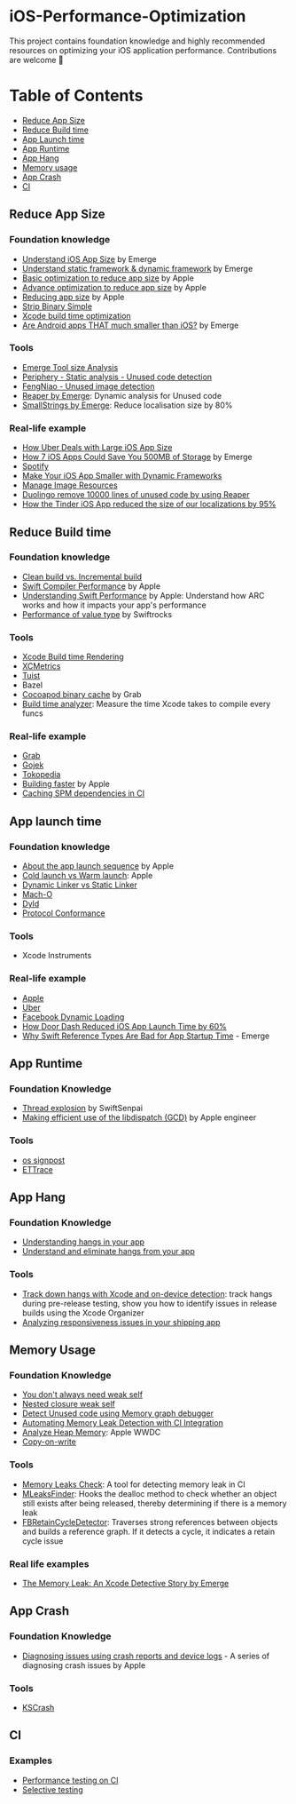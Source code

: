 # iOS-Performance-Optimization
This project contains foundation knowledge and highly recommended resources on optimizing your iOS application performance.
Contributions are welcome 👋

# Table of Contents

- [Reduce App Size](#reduce-app-size)
- [Reduce Build time](#reduce-build-time)
- [App Launch time](#App-launch-time)
- [App Runtime](#App-runtime)
- [App Hang](#App-hang)
- [Memory usage](#memory-usage)
- [App Crash](#app-crash)
- [CI](#ci)

## Reduce App Size

### Foundation knowledge

- [Understand iOS App Size](https://docs.emergetools.com/docs/ios-app-size) by Emerge
- [Understand static framework & dynamic framework](https://www.emergetools.com/blog/posts/static-vs-dynamic-frameworks-ios-discussion-chat-gpt) by Emerge
- [Basic optimization to reduce app size](https://developer.apple.com/documentation/xcode/doing-basic-optimization-to-reduce-your-app-s-size) by Apple
- [Advance optimization to reduce app size](https://developer.apple.com/documentation/xcode/doing-advanced-optimization-to-further-reduce-your-app-s-size) by Apple
- [Reducing app size](https://developer.apple.com/documentation/xcode/reducing-your-app-s-size) by Apple
- [Strip Binary Simple](https://docs.emergetools.com/docs/strip-binary-symbols)
- [Xcode build time optimization](https://tech.autoscout24.com/blog/posts/xcode-build-time-optimization/)
- [Are Android apps THAT much smaller than iOS?](https://www.emergetools.com/blog/posts/are-android-apps-really-that-much-smaller-than-ios) by Emerge

### Tools

- [Emerge Tool size Analysis](https://www.emergetools.com/uploads)
- [Periphery - Static analysis - Unused code detection](https://github.com/peripheryapp/periphery) 
- [FengNiao - Unused image detection](https://github.com/onevcat/FengNiao)
- [Reaper by Emerge](https://docs.emergetools.com/docs/reaper): Dynamic analysis for Unused code
- [SmallStrings by Emerge](https://github.com/EmergeTools/SmallStrings): Reduce localisation size by 80%

### Real-life example

- [How Uber Deals with Large iOS App Size](https://www.uber.com/en-SG/blog/how-uber-deals-with-large-ios-app-size/)
- [How 7 iOS Apps Could Save You 500MB of Storage](https://www.emergetools.com/blog/posts/7AppsThatCouldSaveYou500MB) by Emerge
- [Spotify](https://www.youtube.com/watch?v=v3rYaEXzRh4)
- [Make Your iOS App Smaller with Dynamic Frameworks](https://www.emergetools.com/blog/posts/make-your-ios-app-smaller-with-dynamic-frameworks)
- [Manage Image Resources](https://medium.com/p/45681f475461)
- [Duolingo remove 10000 lines of unused code by using Reaper](https://blog.duolingo.com/emerge-tools-reaper/)
- [How the Tinder iOS App reduced the size of our localizations by 95%](https://medium.com/tinder/how-the-tinder-ios-app-reduced-the-size-of-our-localizations-by-95-using-emerge-af624d5b0ff0)

## Reduce Build time

### Foundation knowledge

- [Clean build vs. Incremental build](https://emndeniz.medium.com/xcode-build-time-optimization-abee9893e4c8)
- [Swift Compiler Performance](https://github.com/apple/swift/blob/main/docs/CompilerPerformance.md) by Apple
- [Understanding Swift Performance](https://developer.apple.com/videos/play/wwdc2016/416/) by Apple: Understand how ARC works and how it impacts your app's performance
- [Performance of value type](https://swiftrocks.com/memory-management-and-performance-of-value-types) by Swiftrocks

### Tools

- [Xcode Build time Rendering](https://github.com/PaulTaykalo/xcode-build-times-rendering)
- [XCMetrics](https://github.com/spotify/XCMetrics)
- [Tuist](https://github.com/tuist/tuist)
- Bazel
- [Cocoapod binary cache](https://github.com/grab/cocoapods-binary-cache) by Grab
- [Build time analyzer](https://github.com/RobertGummesson/BuildTimeAnalyzer-for-Xcode): Measure the time Xcode takes to compile every funcs

### Real-life example

- [Grab](https://trinhngocthuyen.com/posts/tech/a-tale-of-project-build-time/)
- [Gojek](https://medium.com/gojekengineering/reducing-our-build-time-by-50-835b54c99588)
- [Tokopedia](https://medium.com/tokopedia-engineering/how-tokopedia-achieved-1000-faster-ios-build-time-7664b2d8ae5)
- [Building faster](https://developer.apple.com/videos/play/wwdc2018/408) by Apple
- [Caching SPM dependencies in CI](https://www.uptech.team/blog/swift-package-manager)

## App launch time

### Foundation knowledge

- [About the app launch sequence](https://developer.apple.com/documentation/uikit/app_and_environment/responding_to_the_launch_of_your_app/about_the_app_launch_sequence) by Apple
- [Cold launch vs Warm launch](https://developer.apple.com/documentation/xcode/reducing-your-app-s-launch-time#Understanding-cold-and-warm-launch): Apple
- [Dynamic Linker vs Static Linker](https://developer.apple.com/library/archive/documentation/DeveloperTools/Conceptual/DynamicLibraries/100-Articles/OverviewOfDynamicLibraries.html)
- [Mach-O](https://medium.com/tokopedia-engineering/a-curious-case-of-mach-o-executable-26d5ecadd995)
- [Dyld](https://www.emergetools.com/glossary/dyld)
- [Protocol Conformance](https://www.emergetools.com/blog/posts/SwiftProtocolConformance)

### Tools

- Xcode Instruments

### Real-life example

- [Apple](https://developer.apple.com/documentation/xcode/reducing-your-app-s-launch-time)
- [Uber](https://www.uber.com/en-SG/blog/measuring-performance-for-ios-apps-at-uber-scale/?uclick_id=50770e44-6b39-4177-9e17-b24247f0b7f6)
- [Facebook Dynamic Loading](https://medium.com/@stevedao91/dynamic-loading-for-ios-6229d39a0a70)
- [How Door Dash Reduced iOS App Launch Time by 60%](https://careers.doordash.com/blog/how-we-reduced-our-ios-app-launch-time-by-60/)
- [Why Swift Reference Types Are Bad for App Startup Time](https://www.emergetools.com/blog/posts/SwiftReferenceTypes) - Emerge

## App Runtime

### Foundation Knowledge

- [Thread explosion](https://swiftsenpai.com/swift/swift-concurrency-prevent-thread-explosion/) by SwiftSenpai
- [Making efficient use of the libdispatch (GCD)](https://gist.github.com/tclementdev/6af616354912b0347cdf6db159c37057) by Apple engineer 

### Tools

- [os signpost](https://www.donnywals.com/measuring-performance-with-os_signpost)
- [ETTrace](https://github.com/EmergeTools/ETTrace)

## App Hang

### Foundation Knowledge

- [Understanding hangs in your app](https://developer.apple.com/documentation/xcode/understanding-hangs-in-your-app)
- [Understand and eliminate hangs from your app](https://developer.apple.com/videos/play/wwdc2021/10258/)

### Tools

- [Track down hangs with Xcode and on-device detection](https://developer.apple.com/videos/play/wwdc2022/10082/): track hangs during pre-release testing, show you how to identify issues in release builds using the Xcode Organizer
- [Analyzing responsiveness issues in your shipping app](https://developer.apple.com/documentation/xcode/analyzing-responsiveness-issues-in-your-shipping-app)

## Memory Usage

### Foundation Knowledge

- [You don't always need weak self](https://medium.com/@almalehdev/you-dont-always-need-weak-self-a778bec505ef)
- [Nested closure weak self](https://medium.com/@almalehdev/the-nested-closure-trap-356a0145b6d)
- [Detect Unused code using Memory graph debugger](https://careers.doordash.com/blog/ios-memory-leaks-and-retain-cycle-detection-using-xcodes-memory-graph-debugger/)
- [Automating Memory Leak Detection with CI Integration](https://medium.com/gitconnected/automating-memory-leak-detection-with-ci-integration-for-ios-380f08a55f0b)
- [Analyze Heap Memory](https://developer.apple.com/videos/play/wwdc2024/10173/): Apple WWDC
- [Copy-on-write](https://holyswift.app/copy-on-write-in-swift/)

### Tools 

- [Memory Leaks Check](https://github.com/hoangatuan/MemoryLeaksCheck): A tool for detecting memory leak in CI
- [MLeaksFinder](https://github.com/Tencent/MLeaksFinder): Hooks the dealloc method to check whether an object still exists after being released, thereby determining if there is a memory leak
- [FBRetainCycleDetector](https://github.com/facebook/FBRetainCycleDetector): Traverses strong references between objects and builds a reference graph. If it detects a cycle, it indicates a retain cycle issue

### Real life examples

- [The Memory Leak: An Xcode Detective Story by Emerge](https://www.emergetools.com/blog/posts/the-memory-leak-an-xcode-detective-story?utm_campaign%3DiOS%20CI%20Newsletter%26utm_medium%3Dweb%26utm_source%3DiOS%20CI%20Newsletter%20Issue%2051%26utm_content%3Dsep_23_24)

## App Crash

### Foundation Knowledge

- [Diagnosing issues using crash reports and device logs](https://developer.apple.com/documentation/xcode/diagnosing-issues-using-crash-reports-and-device-logs) - A series of diagnosing crash issues by Apple

### Tools

- [KSCrash](https://github.com/kstenerud/KSCrash)

## CI

### Examples

- [Performance testing on CI](https://testableapple.com/xctmetric/?issue=043&utm_source=fatbobman%20weekly%20issue%2043&utm_medium=email&utm_campaign=fatbobman%20weekly)
- [Selective testing](https://medium.com/trendyol-tech/selective-unit-testing-on-ios-achieve-80-faster-feedback-42e865c8ce20)



